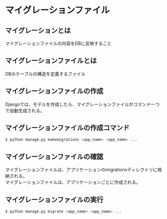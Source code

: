 # マイグレーションファイル

## マイグレーションとは
マイグレーションファイルの内容をDBに反映すること

## マイグレーションファイルとは
DBのテーブルの構造を定義するファイル

## マイグレーションファイルの作成
Djangoでは、モデルを作成したら、マイグレーションファイルがコマンド一つで自動生成される。<br>

## マイグレーションファイルの作成コマンド

```bash
$ python manage.py makemigrations <app_name> <app_name> ...
```

## マイグレーションファイルの確認
マイグレーションファイルは、アプリケーションのmigrationsディレクトリに格納される。<br>
マイグレーションファイルは、アプリケーションごとに作成される。<br>

## マイグレーションファイルの実行

```bash
$ python manage.py migrate <app_name> <app_name> ...
```


